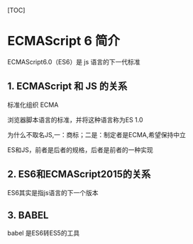 [TOC]

# ECMAScript 6 简介

ECMAScript6.0（ES6）是 js 语言的下一代标准

## 1. ECMAScript 和 JS 的关系

标准化组织 ECMA

浏览器脚本语言的标准，并将这种语言称为ES    1.0

为什么不取名JS,一：商标；二是：制定者是ECMA,希望保持中立

ES和JS，前者是后者的规格，后者是前者的一种实现

## 2. ES6和ECMAScript2015的关系

ES6其实是指js语言的下一个版本

## 3. BABEL

babel 是ES6转ES5的工具
